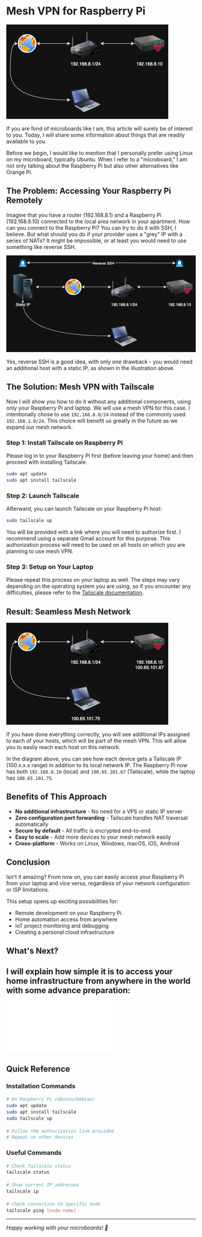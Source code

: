 # Mesh VPN for Raspberry Pi

![Network Setup](./images/raspberripi-tailscale-network-diagram-1.png)

If you are fond of microboards like I am, this article will surely be of interest to you. Today, I will share some information about things that are readily available to you.

Before we begin, I would like to mention that I personally prefer using Linux on my microboard, typically Ubuntu. When I refer to a "microboard," I am not only talking about the Raspberry Pi but also other alternatives like Orange Pi.

## The Problem: Accessing Your Raspberry Pi Remotely

Imagine that you have a router (192.168.8.1) and a Raspberry Pi (192.168.8.10) connected to the local area network in your apartment. How can you connect to the Raspberry Pi? You can try to do it with SSH, I believe. But what should you do if your provider uses a "grey" IP with a series of NATs? It might be impossible, or at least you would need to use something like reverse SSH.

![Reverse SSH Setup](./images/raspberripi-tailscale-network-diagram-2.png)

Yes, reverse SSH is a good idea, with only one drawback - you would need an additional host with a static IP, as shown in the illustration above.

## The Solution: Mesh VPN with Tailscale

Now I will show you how to do it without any additional components, using only your Raspberry Pi and laptop. We will use a mesh VPN for this case. I intentionally chose to use `192.168.8.0/24` instead of the commonly used `192.168.1.0/24`. This choice will benefit us greatly in the future as we expand our mesh network.

### Step 1: Install Tailscale on Raspberry Pi

Please log in to your Raspberry Pi first (before leaving your home) and then proceed with installing Tailscale:

```bash
sudo apt update
sudo apt install tailscale
```

### Step 2: Launch Tailscale

Afterward, you can launch Tailscale on your Raspberry Pi host:

```bash
sudo tailscale up
```

You will be provided with a link where you will need to authorize first. I recommend using a separate Gmail account for this purpose. This authorization process will need to be used on all hosts on which you are planning to use mesh VPN.

### Step 3: Setup on Your Laptop

Please repeat this process on your laptop as well. The steps may vary depending on the operating system you are using, so if you encounter any difficulties, please refer to the [Tailscale documentation](https://tailscale.com/kb/).

## Result: Seamless Mesh Network

![Tailscale Mesh Network](./images/raspberripi-tailscale-network-diagram-3.png)

If you have done everything correctly, you will see additional IPs assigned to each of your hosts, which will be part of the mesh VPN. This will allow you to easily reach each host on this network.

In the diagram above, you can see how each device gets a Tailscale IP (100.x.x.x range) in addition to its local network IP. The Raspberry Pi now has both `192.168.8.10` (local) and `100.65.101.67` (Tailscale), while the laptop has `100.65.101.75`.

## Benefits of This Approach

- **No additional infrastructure** - No need for a VPS or static IP server
- **Zero configuration port forwarding** - Tailscale handles NAT traversal automatically  
- **Secure by default** - All traffic is encrypted end-to-end
- **Easy to scale** - Add more devices to your mesh network easily
- **Cross-platform** - Works on Linux, Windows, macOS, iOS, Android

## Conclusion

Isn't it amazing? From now on, you can easily access your Raspberry Pi from your laptop and vice versa, regardless of your network configuration or ISP limitations.

This setup opens up exciting possibilities for:
- Remote development on your Raspberry Pi
- Home automation access from anywhere
- IoT project monitoring and debugging
- Creating a personal cloud infrastructure

## What's Next?

I will explain how simple it is to access your home infrastructure from anywhere in the world with some advance preparation:
![Mesh VPN for Raspberry Pi :: Part 2](../mesh-vpn-raspberry-pi-part2/README.md)
---

## Quick Reference

### Installation Commands
```bash
# On Raspberry Pi (Ubuntu/Debian)
sudo apt update
sudo apt install tailscale
sudo tailscale up

# Follow the authorization link provided
# Repeat on other devices
```

### Useful Commands
```bash
# Check Tailscale status
tailscale status

# Show current IP addresses
tailscale ip

# Check connection to specific node
tailscale ping [node-name]
```

---

*Happy working with your microboards! 🥧*